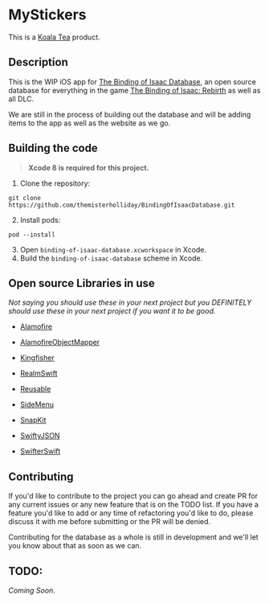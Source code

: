 # MyStickers

This is a [Koala Tea](http://www.koalatea.io/) product.

## Description

This is the WIP iOS app for [The Binding of Isaac Database](http://thebindingofisaacdb.com/), an open source database for everything in the game [The Binding of Isaac: Rebirth](http://bindingofisaac.com/) as well as all DLC.

We are still in the process of building out the database and will be adding items to the app as well as the website as we go.

## Building the code

> __Xcode 8 is required for this project.__

1. Clone the repository:

  ```shell
  git clone https://github.com/themisterholliday/BindingOfIsaacDatabase.git
  ```

2. Install pods:

  ```shell
  pod --install
  ```

3. Open `binding-of-isaac-database.xcworkspace` in Xcode.
4. Build the `binding-of-isaac-database` scheme in Xcode.

## Open source Libraries in use
*Not saying you should use these in your next project but you DEFINITELY should use these in your next project if you want it to be good.*

* [Alamofire](
https://github.com/Alamofire/Alamofire)

* [AlamofireObjectMapper](
https://github.com/tristanhimmelman/AlamofireObjectMapper)

* [Kingfisher](
https://github.com/onevcat/Kingfisher)

* [RealmSwift](
https://github.com/realm/realm-cocoa)

* [Reusable](
https://github.com/AliSoftware/Reusable)

* [SideMenu](
https://github.com/jonkykong/SideMenu)

* [SnapKit](
https://github.com/SnapKit/SnapKit)

* [SwiftyJSON](
https://github.com/SwiftyJSON/SwiftyJSON)

* [SwifterSwift](
https://github.com/SwifterSwift/SwifterSwift)

## Contributing
If you'd like to contribute to the project you can go ahead and create PR for any current issues or any new feature that is on the TODO list. If you have a feature you'd like to add or any time of refactoring you'd like to do, please discuss it with me before submitting or the PR will be denied.

Contributing for the database as a whole is still in development and we'll let you know about that as soon as we can.

## TODO:
*Coming Soon.*
